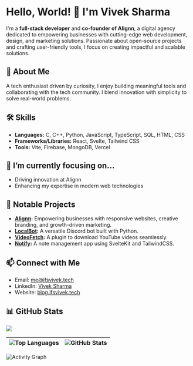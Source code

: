 # Hello, World! 👋 I'm Vivek Sharma  

I'm a **full-stack developer** and **co-founder of Alignn**, a digital agency dedicated to empowering businesses with cutting-edge web development, design, and marketing solutions. Passionate about open-source projects and crafting user-friendly tools, I focus on creating impactful and scalable solutions.  

## 🚀 About Me  
A tech enthusiast driven by curiosity, I enjoy building meaningful tools and collaborating with the tech community. I blend innovation with simplicity to solve real-world problems.  

## 🛠 Skills  
- **Languages:** C, C++, Python, JavaScript, TypeScript, SQL, HTML, CSS  
- **Frameworks/Libraries:** React, Svelte, Tailwind CSS  
- **Tools:** Vite, Firebase, MongoDB, Vercel 

## 🎯 I’m currently focusing on...  
- Driving innovation at Alignn  
- Enhancing my expertise in modern web technologies  

## 💼 Notable Projects  
- **[Alignn](https://alignn.vercel.app):** Empowering businesses with responsive websites, creative branding, and growth-driven marketing.  
- **[LocalBot](https://github.com/ifsvivek/LocalBot):** A versatile Discord bot built with Python.  
- **[VideoFetch](https://github.com/ifsvivek/VideoFetch):** A plugin to download YouTube videos seamlessly.  
- **[Notify](https://github.com/ifsvivek/Notify):** A note management app using SvelteKit and TailwindCSS.  


## 📫 Connect with Me  
- Email: [me@ifsvivek.tech](mailto:me@ifsvivek.tech)  
- LinkedIn: [Vivek Sharma](https://www.linkedin.com/in/ifsvivek/)  
- Website: [blog.ifsvivek.tech](https://blog.ifsvivek.tech)  

## 📊 GitHub Stats  
![](https://ifsvivek.github.io/snake/github-contribution-grid-snake-dark.svg#gh-dark-mode-only)

| ![Top Languages](https://github-readme-stats.vercel.app/api/top-langs?username=ifsvivek&theme=github_dark_dimmed&layout=compact) | ![GitHub Stats](https://github-readme-stats.vercel.app/api?username=ifsvivek&theme=github_dark_dimmed) |  
|:-----------------------------------------------------------------------------------------------------------------------------:|:----------------------------------------------------------------------------------------------------:|  

<!-- ![Streak Stats](https://github-readme-streak-stats.herokuapp.com/?user=ifsvivek&theme=github_dark_dimmed) -->
![Activity Graph](https://github-readme-activity-graph.vercel.app/graph?username=ifsvivek&theme=react-dark)  



